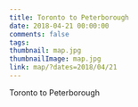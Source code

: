 ```yaml
---
title: Toronto to Peterborough
date: 2018-04-21 00:00:00
comments: false
tags:
thumbnail: map.jpg
thumbnailImage: map.jpg
link: map/?dates=2018/04/21
---
```

Toronto to Peterborough
<!-- excerpt -->
